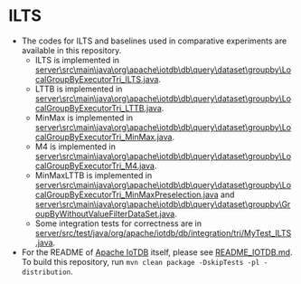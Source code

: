 <!--

    Licensed to the Apache Software Foundation (ASF) under one
    or more contributor license agreements.  See the NOTICE file
    distributed with this work for additional information
    regarding copyright ownership.  The ASF licenses this file
    to you under the Apache License, Version 2.0 (the
    "License"); you may not use this file except in compliance
    with the License.  You may obtain a copy of the License at
    
        http://www.apache.org/licenses/LICENSE-2.0
    
    Unless required by applicable law or agreed to in writing,
    software distributed under the License is distributed on an
    "AS IS" BAstepSIS, WITHOUT WARRANTIES OR CONDITIONS OF ANY
    KIND, either express or implied.  See the License for the
    specific language governing permissions and limitations
    under the License.

-->

# ILTS
- The codes for ILTS and baselines used in comparative experiments are available in this repository.
    - ILTS is implemented in [server\src\main\java\org\apache\iotdb\db\query\dataset\groupby\LocalGroupByExecutorTri_ILTS.java](server\src\main\java\org\apache\iotdb\db\query\dataset\groupby\LocalGroupByExecutorTri_ILTS.java).
    - LTTB is implemented in [server\src\main\java\org\apache\iotdb\db\query\dataset\groupby\LocalGroupByExecutorTri_LTTB.java](server\src\main\java\org\apache\iotdb\db\query\dataset\groupby\LocalGroupByExecutorTri_LTTB.java).
    - MinMax is implemented in [server\src\main\java\org\apache\iotdb\db\query\dataset\groupby\LocalGroupByExecutorTri_MinMax.java](server\src\main\java\org\apache\iotdb\db\query\dataset\groupby\LocalGroupByExecutorTri_MinMax.java).
    - M4 is implemented in [server\src\main\java\org\apache\iotdb\db\query\dataset\groupby\LocalGroupByExecutorTri_M4.java](server\src\main\java\org\apache\iotdb\db\query\dataset\groupby\LocalGroupByExecutorTri_M4.java).
    - MinMaxLTTB is implemented in [server\src\main\java\org\apache\iotdb\db\query\dataset\groupby\LocalGroupByExecutorTri_MinMaxPreselection.java](server\src\main\java\org\apache\iotdb\db\query\dataset\groupby\LocalGroupByExecutorTri_MinMaxPreselection.java) and [server\src\main\java\org\apache\iotdb\db\query\dataset\groupby\GroupByWithoutValueFilterDataSet.java](server\src\main\java\org\apache\iotdb\db\query\dataset\groupby\GroupByWithoutValueFilterDataSet.java).
    - Some integration tests for correctness are in [server/src/test/java/org/apache/iotdb/db/integration/tri/MyTest_ILTS.java](server/src/test/java/org/apache/iotdb/db/integration/tri/MyTest_ILTS.java).
- For the README of [Apache IoTDB](https://iotdb.apache.org/) itself, please see [README_IOTDB.md](README_IOTDB.md). To build this repository, run `mvn clean package -DskipTests -pl -distribution`.
